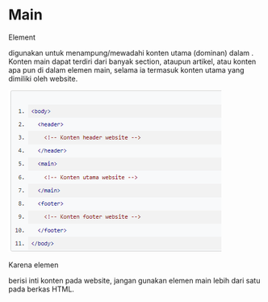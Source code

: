 # Main
Element <main> digunakan untuk menampung/mewadahi konten utama (dominan) dalam <body>. Konten main dapat terdiri dari banyak section, ataupun artikel, atau konten apa pun di dalam elemen main, selama ia termasuk konten utama yang dimiliki oleh website.

![Alt text](image.png)

Karena elemen <main> berisi inti konten pada website, jangan gunakan elemen main lebih dari satu pada berkas HTML. 